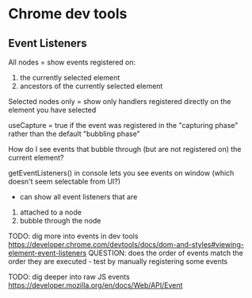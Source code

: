 # Chrome dev tools

## Event Listeners

All nodes = show events registered on:
  1. the currently selected element
  2. ancestors of the currently selected element

Selected nodes only = show only handlers registered directly on the element you have selected

useCapture = true if the event was registered in the "capturing phase" rather than the default "bubbling phase"

How do I see events that bubble through (but are not registered on) the current element?

getEventListeners() in console lets you see events on window (which doesn't seem selectable from UI?)

* can show all event listeners that are
1. attached to a node
2. bubble through the node


TODO: dig more into events in dev tools
      https://developer.chrome.com/devtools/docs/dom-and-styles#viewing-element-event-listeners
QUESTION: does the order of events match the order they are executed - test by
          manually registering some events


TODO: dig deeper into raw JS events https://developer.mozilla.org/en/docs/Web/API/Event


